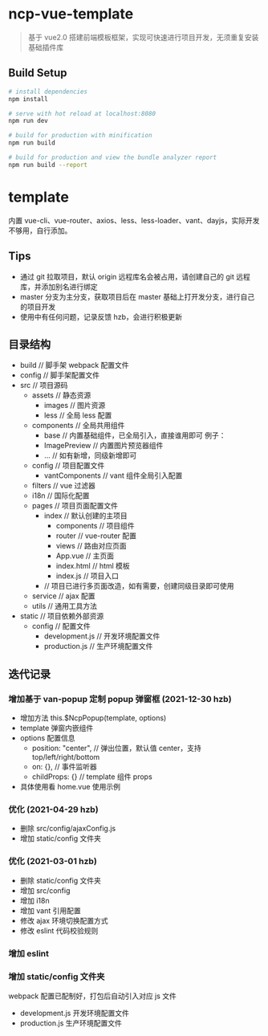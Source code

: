 # ncp-vue-template

> 基于 vue2.0 搭建前端模板框架，实现可快速进行项目开发，无须重复安装基础插件库

## Build Setup

```bash
# install dependencies
npm install

# serve with hot reload at localhost:8080
npm run dev

# build for production with minification
npm run build

# build for production and view the bundle analyzer report
npm run build --report
```

# template

内置 vue-cli、vue-router、axios、less、less-loader、vant、dayjs，实际开发不够用，自行添加。

## Tips

- 通过 git 拉取项目，默认 origin 远程库名会被占用，请创建自己的 git 远程库，并添加别名进行绑定
- master 分支为主分支，获取项目后在 master 基础上打开发分支，进行自己的项目开发
- 使用中有任何问题，记录反馈 hzb，会进行积极更新

## 目录结构

- build // 脚手架 webpack 配置文件
- config // 脚手架配置文件
- src // 项目源码
  - assets // 静态资源
    - images // 图片资源
    - less // 全局 less 配置
  - components // 全局共用组件
    - base // 内置基础组件，已全局引入，直接谁用即可 例子：<h-container></h-container>
    - ImagePreview // 内置图片预览器组件
    - ... // 如有新增，同级新增即可
  - config // 项目配置文件
    - vantComponents // vant 组件全局引入配置
  - filters // vue 过滤器
  - i18n // 国际化配置
  - pages // 项目页面配置文件
    - index // 默认创建的主项目
      - components // 项目组件
      - router // vue-router 配置
      - views // 路由对应页面
      - App.vue // 主页面
      - index.html // html 模板
      - index.js // 项目入口
    - // 项目已进行多页面改造，如有需要，创建同级目录即可使用
  - service // ajax 配置
  - utils // 通用工具方法
- static // 项目依赖外部资源
  - config // 配置文件
    - development.js // 开发环境配置文件
    - production.js // 生产环境配置文件

## 迭代记录

### 增加基于 van-popup 定制 popup 弹窗框 (2021-12-30 hzb)

- 增加方法 this.\$NcpPopup(template, options)
- template 弹窗内嵌组件
- options 配置信息
  - position: "center", // 弹出位置，默认值 center，支持 top/left/right/bottom
  - on: {}, // 事件监听器
  - childProps: {} // template 组件 props
- 具体使用看 home.vue 使用示例

### 优化 (2021-04-29 hzb)

- 删除 src/config/ajaxConfig.js
- 增加 static/config 文件夹

### 优化 (2021-03-01 hzb)

- 删除 static/config 文件夹
- 增加 src/config
- 增加 i18n
- 增加 vant 引用配置
- 修改 ajax 环境切换配置方式
- 修改 eslint 代码校验规则

### 增加 eslint

### 增加 static/config 文件夹

webpack 配置已配制好，打包后自动引入对应 js 文件

- development.js 开发环境配置文件
- production.js 生产环境配置文件
